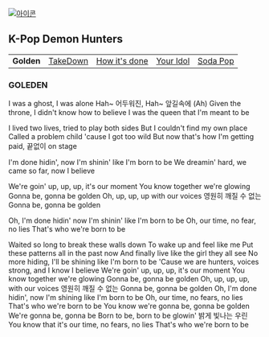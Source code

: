 
[![아이콘](https://skillicons.dev/icons?i=heroku,emotion,ruby,bsd,gitlab,godot,pinia,nestjs,prometheus)](readme.md)


## K-Pop Demon Hunters

<table>
  <tr>
    <td><b href="huntrix_golden.md"      >Golden          </b></td>
    <td><a href="huntrix_takedown.md"    >TakeDown        </a></td>
    <td><a href="huntrix_how_its_done.md">How it's done   </a></td>
    <td><a href="sajaboys_your_idol.md"  >Your Idol       </a></td>
    <td><a href="sajaboys_sodapop.md"    >Soda Pop        </a></td>
  </tr>
</table>

### GOLEDEN

I was a ghost, I was alone
Hah~ 어두워진, Hah~ 앞길속에 (Ah)
Given the throne, I didn't know how to believe
I was the queen that I'm meant to be

I lived two lives, tried to play both sides
But I couldn't find my own place
Called a problem child 'cause I got too wild
But now that's how I'm getting paid, 끝없이 on stage

I'm done hidin', now I'm shinin' like I'm born to be
We dreamin' hard, we came so far, now I believe

We're goin' up, up, up, it's our moment
You know together we're glowing
Gonna be, gonna be golden
Oh, up, up, up with our voices
영원히 깨질 수 없는
Gonna be, gonna be golden

Oh, I'm done hidin' now I'm shinin' like I'm born to be
Oh, our time, no fear, no lies
That's who we're born to be

Waited so long to break these walls down
To wake up and feel like me
Put these patterns all in the past now
And finally live like the girl they all see
No more hiding, 
I'll be shining like I'm born to be
'Cause we are hunters, voices strong, 
and I know I believe
We're goin' up, up, up, it's our moment
You know together we're glowing
Gonna be, gonna be golden
Oh, up, up, up, with our voices
영원히 깨질 수 없는
Gonna be, gonna be golden
Oh, I'm done hidin', 
now I'm shining like I'm born to be
Oh, our time, no fears, no lies
That's who we're born to be
You know we're gonna be, gonna be golden
We're gonna be, gonna be
Born to be, born to be glowin'
밝게 빛나는 우린
You know that it's our time, no fears, no lies
That's who we're born to be

